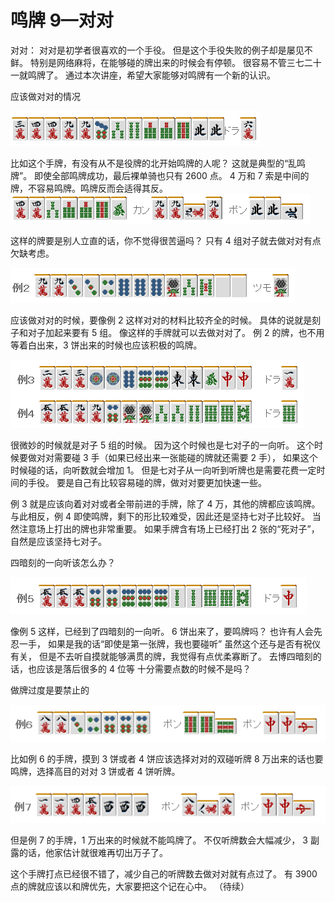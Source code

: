 # 鸣牌 9—对对

对对：
对对是初学者很喜欢的一个手役。 但是这个手役失败的例子却是屡见不鲜。  特别是网络麻将，在能够碰的牌出来的时候会有停顿。 很容易不管三七二十一就鸣牌了。  通过本次讲座，希望大家能够对鸣牌有一个新的认识。

 应该做对对的情况

![image](./output/image_page153_10.png)

比如这个手牌，有没有从不是役牌的北开始鸣牌的人呢？ 这就是典型的“乱鸣牌”。  即使全部鸣牌成功，最后裸单骑也只有 2600 点。 4 万和 7 索是中间的牌，不容易鸣牌。鸣牌反而会适得其反。
![image](./output/image_page153_11.png)

 这样的牌要是别人立直的话，你不觉得很苦逼吗？ 只有 4 组对子就去做对对有点欠缺考虑。

![image](./output/image_page153_12.png)

 应该做对对的时候，要像例 2 这样对对的材料比较齐全的时候。 具体的说就是刻子和对子加起来要有 5 组。  像这样的手牌就可以去做对对了。 例 2 的牌，也不用等着白出来，3 饼出来的时候也应该积极的鸣牌。

![image](./output/image_page153_13.png)

 很微妙的时候就是对子 5 组的时候。 因为这个时候也是七对子的一向听。  这个时候要做对对需要碰 3 手（如果已经出来一张能碰的牌就还需要 2 手）， 如果这个时候碰的话，向听数就会增加 1。  但是七对子从一向听到听牌也是需要花费一定时间的手役。 要是自己有比较容易碰的牌，做对对要更加快速一些。

例 3 就是应该向着对对或者全带前进的手牌，除了 4 万，其他的牌都应该鸣牌。 与此相反，例 4 即使鸣牌，剩下的形比较难受，因此还是坚持七对子比较好。  当然注意场上打出的牌也非常重要。 如果手牌含有场上已经打出 2 张的“死对子”，自然是应该坚持七对子。

 四暗刻的一向听该怎么办？

![image](./output/image_page154_9.png)

像例 5 这样，已经到了四暗刻的一向听。  6 饼出来了，要鸣牌吗？ 也许有人会先忍一手， 如果是我的话“即使是第一张牌，我也要碰听”  虽然这个还与是否有祝仪有关， 但是不去听自摸就能够满贯的牌，我觉得有点优柔寡断了。  去博四暗刻的话，也应该是落后很多的 4 位等 十分需要点数的时候不是吗？

 做牌过度是要禁止的

![image](./output/image_page154_10.png)

比如例 6 的手牌，摸到 3 饼或者 4 饼应该选择对对的双碰听牌 8 万出来的话也要鸣牌，选择高目的对对 3 饼或者 4 饼听牌。

![image](./output/image_page154_11.png)

但是例 7 的手牌，1 万出来的时候就不能鸣牌了。 不仅听牌数会大幅减少， 3 副露的话，他家估计就很难再切出万子了。

这个手牌打点已经很不错了，减少自己的听牌数去做对对就有点过了。 有 3900 点的牌就应该以和牌优先，大家要把这个记在心中。    （待续）